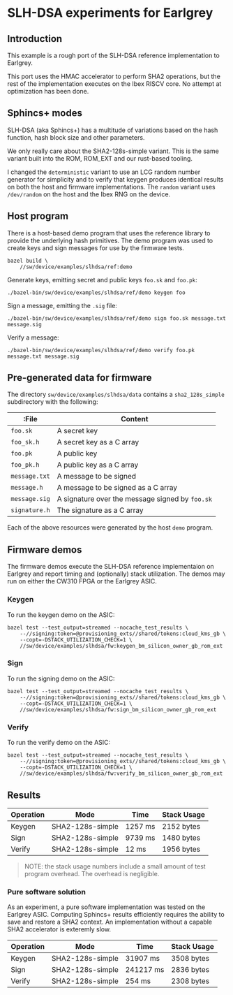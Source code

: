 # SLH-DSA experiments for Earlgrey

## Introduction

This example is a rough port of the SLH-DSA reference implementation to Earlgrey.

This port uses the HMAC accelerator to perform SHA2 operations, but
the rest of the implementation executes on the Ibex RISCV core.  No attempt
at optimization has been done.

## Sphincs+ modes

SLH-DSA (aka Sphincs+) has a multitude of variations based on the hash
function, hash block size and other parameters.

We only really care about the SHA2-128s-simple variant.  This is the same
variant built into the ROM, ROM\_EXT and our rust-based tooling.

I changed the `deterministic` variant to use an LCG random number generator for
simplicity and to verify that keygen produces identical results on both the host
and firmware implementations.  The `random` variant uses `/dev/random` on the
host and the Ibex RNG on the device.

## Host program

There is a host-based demo program that uses the reference library to
provide the underlying hash primitives.  The demo program was used to
create keys and sign messages for use by the firmware tests.

```
bazel build \
    //sw/device/examples/slhdsa/ref:demo
```

Generate keys, emitting secret and public keys `foo.sk` and `foo.pk`:
```
./bazel-bin/sw/device/examples/slhdsa/ref/demo keygen foo
```

Sign a message, emitting the `.sig` file:
```
./bazel-bin/sw/device/examples/slhdsa/ref/demo sign foo.sk message.txt message.sig
```

Verify a message:
```
./bazel-bin/sw/device/examples/slhdsa/ref/demo verify foo.pk message.txt message.sig
```

## Pre-generated data for firmware

The directory `sw/device/examples/slhdsa/data` contains a `sha2_128s_simple`
subdirectory with the following:

| :File | Content |
|-------|---------|
| `foo.sk` | A secret key |
| `foo_sk.h` | A secret key as a C array |
| `foo.pk` | A public key |
| `foo_pk.h` | A public key as a C array |
| `message.txt` | A message to be signed |
| `message.h` | A message to be signed as a C array |
| `message.sig` | A signature over the message signed by `foo.sk` |
| `signature.h` | The signature as a C array |

Each of the above resources were generated by the host `demo` program.

## Firmware demos

The firmware demos execute the SLH-DSA reference implementaion on Earlgrey and
report timing and (optionally) stack utilization.  The demos may run on either
the CW310 FPGA or the Earlgrey ASIC.

### Keygen

To run the keygen demo on the ASIC:
```
bazel test --test_output=streamed --nocache_test_results \
    --//signing:token=@provisioning_exts//shared/tokens:cloud_kms_gb \
    --copt=-DSTACK_UTILIZATION_CHECK=1 \
    //sw/device/examples/slhdsa/fw:keygen_bm_silicon_owner_gb_rom_ext
```

### Sign

To run the signing demo on the ASIC:
```
bazel test --test_output=streamed --nocache_test_results \
    --//signing:token=@provisioning_exts//shared/tokens:cloud_kms_gb \
    --copt=-DSTACK_UTILIZATION_CHECK=1 \
    //sw/device/examples/slhdsa/fw:sign_bm_silicon_owner_gb_rom_ext
```

### Verify

To run the verify demo on the ASIC:
```
bazel test --test_output=streamed --nocache_test_results \
    --//signing:token=@provisioning_exts//shared/tokens:cloud_kms_gb \
    --copt=-DSTACK_UTILIZATION_CHECK=1 \
    //sw/device/examples/slhdsa/fw:verify_bm_silicon_owner_gb_rom_ext
```

## Results

| Operation | Mode | Time | Stack Usage |
|-|-|-|-|
| Keygen | SHA2-128s-simple | 1257 ms  | 2152 bytes |
| Sign   | SHA2-128s-simple | 9739 ms  | 1480 bytes |
| Verify | SHA2-128s-simple | 12 ms  | 1956 bytes |

> NOTE: the stack usage numbers include a small amount of test program overhead.  The overhead is negligible.

### Pure software solution

As an experiment, a pure software implementation was tested on the
Earlgrey ASIC.  Computing Sphincs+ results efficiently requires the
ability to save and restore a SHA2 context.  An implementation without
a capable SHA2 accelerator is exteremly slow.

| Operation | Mode | Time | Stack Usage |
|-|-|-|-|
| Keygen | SHA2-128s-simple | 31907 ms  | 3508 bytes |
| Sign   | SHA2-128s-simple | 241217 ms  | 2836 bytes |
| Verify | SHA2-128s-simple | 254 ms  | 2308 bytes |
